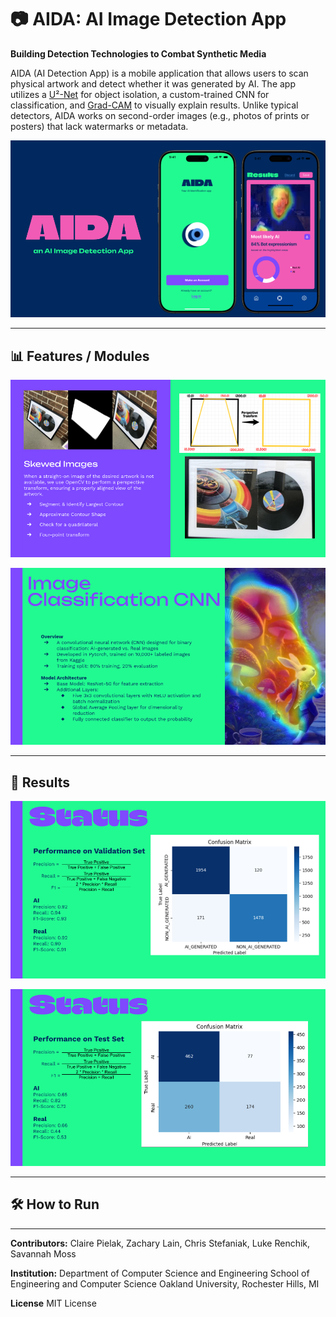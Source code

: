 # 📷 AIDA: AI Image Detection App

**Building Detection Technologies to Combat Synthetic Media**

AIDA (AI Detection App) is a mobile application that allows users to scan physical artwork and detect whether it was generated by AI. The app utilizes a [U²-Net](https://arxiv.org/abs/2005.09007) for object isolation, a custom-trained CNN for classification, and [Grad-CAM](https://arxiv.org/abs/1610.02391) to visually explain results. Unlike typical detectors, AIDA works on second-order images (e.g., photos of prints or posters) that lack watermarks or metadata.

![Main_Page](assets/advert.png)

---



## 📊 Features / Modules

![Skewed images are adjusted using OpenCV to transform images to display as close to square as possible.](assets/ImageSegmentation.png)

![CNN model does binary image classification and is based on a ResNet50 model.](assets/heatmap.png)

---

## 🏁 Results 

![Approximately 90% accuracy on both AI and non-AI images with initial dataset.](assets/ValSet.png)

![Approximatly 65% accuracy on a new dataset that was found for testing](assets/TestSet.png)

---



## 🛠️ How to Run



---

**Contributors:**
Claire Pielak, Zachary Lain, Chris Stefaniak, Luke Renchik, Savannah Moss

**Institution:**
Department of Computer Science and Engineering
School of Engineering and Computer Science
Oakland University, Rochester Hills, MI

**License**
MIT License
